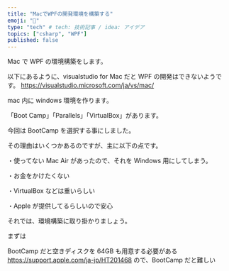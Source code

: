 ```yaml
---
title: "MacでWPFの開発環境を構築する"
emoji: "🔔"
type: "tech" # tech: 技術記事 / idea: アイデア
topics: ["csharp", "WPF"]
published: false
---
```


Mac で WPF の環境構築をします。

以下にあるように、visualstudio for Mac だと WPF の開発はできないようです。
https://visualstudio.microsoft.com/ja/vs/mac/

mac 内に windows 環境を作ります。

「Boot Camp」「Parallels」「VirtualBox」があります。

今回は BootCamp を選択する事にしました。

その理由はいくつかあるのですが、主に以下の点です。

・使ってない Mac Air があったので、それを Windows 用にしてしまう。

・お金をかけたくない

・VirtualBox などは重いらしい

・Apple が提供してるらしいので安心

それでは、環境構築に取り掛かりましょう。

まずは

BootCamp だと空きディスクを 64GB も用意する必要がある
https://support.apple.com/ja-jp/HT201468
ので、BootCamp だと難しい
